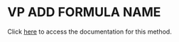 <!---->
# VP ADD FORMULA NAME

Click [here](https://developer.4d.com/docs/ViewPro/commands/vp-add-formula-name) to access the documentation for this method.

<script type="text/javascript">

alert("azeaze");
   // $("#__docusaurus").replaceWith($(".theme-doc-markdown"))
  window.location = "https://developer.4d.com/docs/ViewPro/commands/vp-add-formula-name/";


</script>